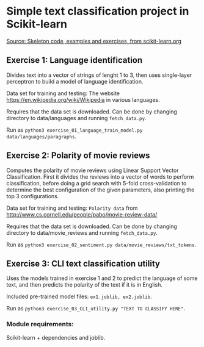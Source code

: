 # Simple text classification project in Scikit-learn

[Source: Skeleton code, examples and exercises, from scikit-learn.org](https://scikit-learn.org/stable/tutorial/text_analytics/working_with_text_data.html#exercise-3-cli-text-classification-utility)

## Exercise 1: Language identification

Divides text into a vector of strings of lenght 1 to 3, then uses single-layer perceptron to build a model of language identification.

Data set for training and testing: The website https://en.wikipedia.org/wiki/Wikipedia in various languages. 

Requires that the data set is downloaded. Can be done by changing directory to data/languages and running `fetch_data.py`.

Run as `python3 exercise_01_language_train_model.py data/languages/paragraphs`.

## Exercise 2: Polarity of movie reviews
Computes the polarity of movie reviews using Linear Support Vector Classification.
First it divides the reviews into a vector of words to perform classification, before doing a grid search with 5-fold cross-validation to determine the best configuration of the given parameters, also printing the top 3 configurations.

Data set for training and testing: `Polarity data` from http://www.cs.cornell.edu/people/pabo/movie-review-data/

Requires that the data set is downloaded. Can be done by changing directory to data/movie_reviews and running `fetch_data.py`.

Run as `python3 exercise_02_sentiment.py data/movie_reviews/txt_tokens`.

## Exercise 3: CLI text classification utility
Uses the models trained in exercise 1 and 2 to predict the language of some text, and then predicts the polarity of the text if it is in English.

Included pre-trained model files: `ex1.joblib, ex2.joblib`.

Run as `python3 exercise_03_CLI_utility.py "TEXT TO CLASSIFY HERE"`.

### Module requirements:
Scikit-learn + dependencies and joblib.

